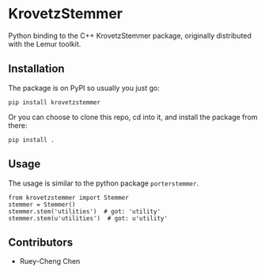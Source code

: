 # KrovetzStemmer

Python binding to the C++ KrovetzStemmer package, originally distributed with
the Lemur toolkit.


## Installation ##

The package is on PyPI so usually you just go:

    pip install krovetzstemmer

Or you can choose to clone this repo, cd into it, and install the package from there:

    pip install .


## Usage ##

The usage is similar to the python package `porterstemmer`.

    from krovetzstemmer import Stemmer
    stemmer = Stemmer()
    stemmer.stem('utilities')  # got: 'utility'
    stemmer.stem(u'utilities')  # got: u'utility'

## Contributors ##

* Ruey-Cheng Chen
